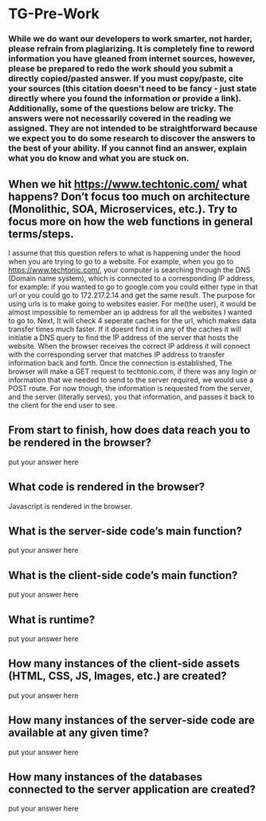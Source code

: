# TG-Pre-Work

### While we do want our developers to work smarter, not harder, please refrain from plagiarizing.  It is completely fine to reword information you have gleaned from internet sources, however, please be prepared to redo the work should you submit a directly copied/pasted answer.  If you must copy/paste, cite your sources (this citation doesn't need to be fancy - just state directly where you found the information or provide a link).  Additionally, some of the questions below are tricky.  The answers were not necessarily covered in the reading we assigned.  They are not intended to be straightforward because we expect you to do some research to discover the answers to the best of your ability.  If you cannot find an answer, explain what you do know and what you are stuck on.  

## When we hit https://www.techtonic.com/ what happens? Don’t focus too much on architecture (Monolithic, SOA, Microservices, etc.). Try to focus more on how the web functions in general terms/steps.

I assume that this question refers to what is happening under the hood when you are trying to go to a website. For example, when you go to https://www.techtonic.com/, your computer is searching through the DNS (Domain name system), which is connected to a corresponding IP address, for example: if you wanted to go to google.com you could either type in that url or you could go to 172.217.2.14 and get the same result. The purpose for using urls is to make going to websites easier. For me(the user), it would be almost impossible to remember an ip address for all the websites I wanted to go to. Next, It will check 4 seperate caches for the url, which makes data transfer times much faster. If it doesnt find it in any of the caches it will initiatie a DNS query to find the IP address of the server that hosts the website. When the browser receives the correct IP address it will connect with the corresponding server that matches IP address to transfer information back and forth. Once the connection is established, The browser will make a GET request to techtonic.com, if there was any login or information that we needed to send to the server required, we would use a POST route. For now though, the information is requested from the server, and the server (literally serves), you that information, and passes it back to the client for the end user to see. 

## From start to finish, how does data reach you to be rendered in the browser?

put your answer here

## What code is rendered in the browser?

Javascript is rendered in the browser. 

## What is the server-side code’s main function?

put your answer here

## What is the client-side code’s main function?

put your answer here

## What is runtime?

put your answer here

## How many instances of the client-side assets (HTML, CSS, JS, Images, etc.) are created?

put your answer here

## How many instances of the server-side code are available at any given time?

put your answer here

## How many instances of the databases connected to the server application are created?

put your answer here

